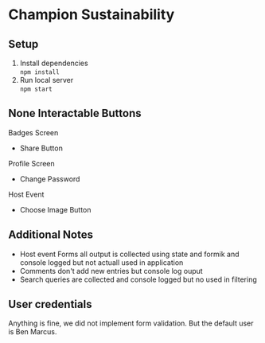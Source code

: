 # Champion Sustainability

## Setup
1. Install dependencies  
`npm install`
2. Run local server  
`npm start`

## None Interactable Buttons

Badges Screen
- Share Button

Profile Screen
- Change Password

Host Event
- Choose Image Button

## Additional Notes

- Host event Forms all output is collected using state and formik and console logged but not actuall used in application
- Comments don't add new entries but console log ouput
- Search queries are collected and console logged but no used in filtering

## User credentials

Anything is fine, we did not implement form validation. But the default user is Ben Marcus.

